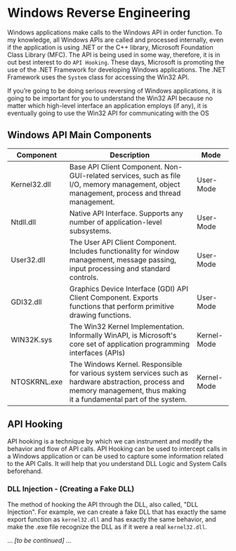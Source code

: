 # Windows Reverse Engineering
Windows applications make calls to the Windows API in order function.  To my knowledge, all Windows APIs are called and processed internally, even if the application is using .NET or the C++ library, Microsoft Foundation Class Library (MFC).  The API is being used in some way, therefore, it is in out best interest to do `API Hooking`.  These days, Microsoft is promoting the use of the .NET Framework for developing Windows applications. The .NET Framework uses the `System` class for accessing the Win32 API.

If you’re going to be doing serious reversing of Windows applications, it is going to be important for you to understand the Win32 API because no matter which high-level interface an application employs (if any), it is eventually going to use the Win32 API for communicating with the OS

## Windows API Main Components
| Component | Description | Mode |
| --- | --- | --- |
| Kernel32.dll | Base API Client Component. Non-GUI-related services, such as file I/O, memory management, object management, process and thread management. | User-Mode |
| Ntdll.dll | Native API Interface. Supports any number of application-level subsystems. | User-Mode |
| User32.dll | The User API Client Component. Includes functionality for window management, message passing, input processing and standard controls. | User-Mode |
| GDI32.dll | Graphics Device Interface (GDI) API Client Component. Exports functions that perform primitive drawing functions. | User-Mode |
| WIN32K.sys | The Win32 Kernel Implementation.  Informally WinAPI, is Microsoft's core set of application programming interfaces (APIs) | Kernel-Mode |
| NTOSKRNL.exe | The Windows Kernel. Responsible for various system services such as hardware abstraction, process and memory management, thus making it a fundamental part of the system. | Kernel-Mode |


## API Hooking
API hooking is a technique by which we can instrument and modify the behavior and flow of API calls. API Hooking can be used to intercept calls in a Windows application or can be used to capture some information related to the API Calls.  It will help that you understand DLL Logic and System Calls beforehand.

### DLL Injection - (Creating a Fake DLL)
The method of hooking the API through the DLL, also called, "DLL Injection".  For example, we can create a fake DLL that has exactly the same export function as `kernel32.dll` and has exactly the same behavior, and make the .exe file recognize the DLL as if it were a real `kernel32.dll`.

... *[to be continued]* ...
